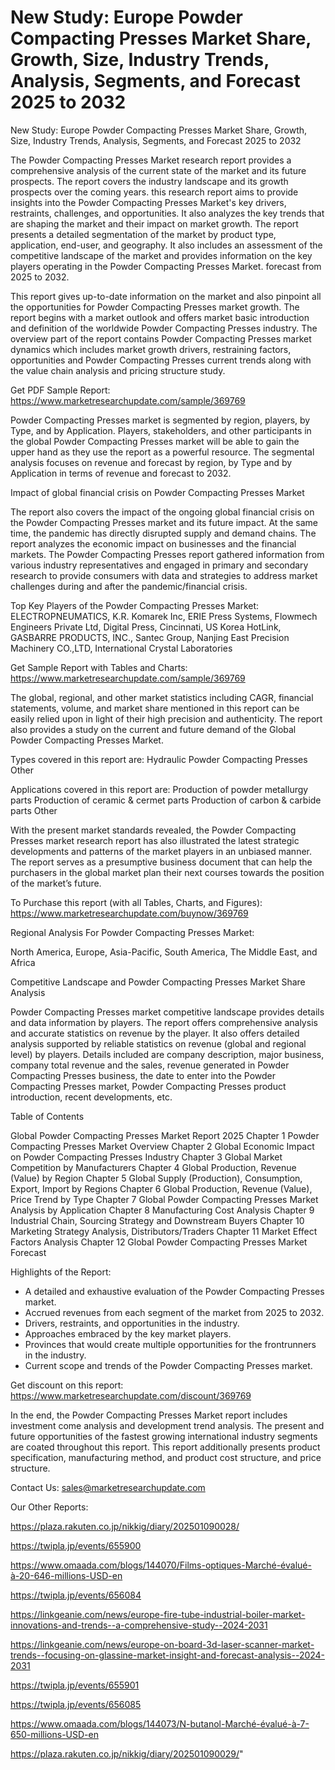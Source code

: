 # New Study: Europe Powder Compacting Presses Market Share, Growth, Size, Industry Trends, Analysis, Segments, and Forecast 2025 to 2032
New Study: Europe Powder Compacting Presses Market Share, Growth, Size, Industry Trends, Analysis, Segments, and Forecast 2025 to 2032

The Powder Compacting Presses Market research report provides a comprehensive analysis of the current state of the market and its future prospects. The report covers the industry landscape and its growth prospects over the coming years. this research report aims to provide insights into the Powder Compacting Presses Market's key drivers, restraints, challenges, and opportunities. It also analyzes the key trends that are shaping the market and their impact on market growth. The report presents a detailed segmentation of the market by product type, application, end-user, and geography. It also includes an assessment of the competitive landscape of the market and provides information on the key players operating in the Powder Compacting Presses Market. forecast from 2025 to 2032.

This report gives up-to-date information on the market and also pinpoint all the opportunities for Powder Compacting Presses market growth. The report begins with a market outlook and offers market basic introduction and definition of the worldwide Powder Compacting Presses industry. The overview part of the report contains Powder Compacting Presses market dynamics which includes market growth drivers, restraining factors, opportunities and Powder Compacting Presses current trends along with the value chain analysis and pricing structure study.

Get PDF Sample Report: https://www.marketresearchupdate.com/sample/369769

Powder Compacting Presses market is segmented by region, players, by Type, and by Application. Players, stakeholders, and other participants in the global Powder Compacting Presses market will be able to gain the upper hand as they use the report as a powerful resource. The segmental analysis focuses on revenue and forecast by region, by Type and by Application in terms of revenue and forecast to 2032.

Impact of global financial crisis on Powder Compacting Presses Market

The report also covers the impact of the ongoing global financial crisis on the Powder Compacting Presses market and its future impact. At the same time, the pandemic has directly disrupted supply and demand chains. The report analyzes the economic impact on businesses and the financial markets. The Powder Compacting Presses report gathered information from various industry representatives and engaged in primary and secondary research to provide consumers with data and strategies to address market challenges during and after the pandemic/financial crisis.

Top Key Players of the Powder Compacting Presses Market:
ELECTROPNEUMATICS, K.R. Komarek Inc, ERIE Press Systems, Flowmech Engineers Private Ltd, Digital Press, Cincinnati, US Korea HotLink, GASBARRE PRODUCTS, INC., Santec Group, Nanjing East Precision Machinery CO.,LTD, International Crystal Laboratories


Get Sample Report with Tables and Charts: https://www.marketresearchupdate.com/sample/369769

The global, regional, and other market statistics including CAGR, financial statements, volume, and market share mentioned in this report can be easily relied upon in light of their high precision and authenticity. The report also provides a study on the current and future demand of the Global Powder Compacting Presses Market.

Types covered in this report are:
Hydraulic Powder Compacting Presses
Other


Applications covered in this report are:
Production of powder metallurgy parts
Production of ceramic & cermet parts
Production of carbon & carbide parts
Other


With the present market standards revealed, the Powder Compacting Presses market research report has also illustrated the latest strategic developments and patterns of the market players in an unbiased manner. The report serves as a presumptive business document that can help the purchasers in the global market plan their next courses towards the position of the market’s future.

To Purchase this report (with all Tables, Charts, and Figures): https://www.marketresearchupdate.com/buynow/369769

Regional Analysis For Powder Compacting Presses Market:

North America, Europe, Asia-Pacific, South America, The Middle East, and Africa

Competitive Landscape and Powder Compacting Presses Market Share Analysis

Powder Compacting Presses market competitive landscape provides details and data information by players. The report offers comprehensive analysis and accurate statistics on revenue by the player. It also offers detailed analysis supported by reliable statistics on revenue (global and regional level) by players. Details included are company description, major business, company total revenue and the sales, revenue generated in Powder Compacting Presses business, the date to enter into the Powder Compacting Presses market, Powder Compacting Presses product introduction, recent developments, etc.

Table of Contents

Global Powder Compacting Presses Market Report 2025
Chapter 1 Powder Compacting Presses Market Overview
Chapter 2 Global Economic Impact on Powder Compacting Presses Industry
Chapter 3 Global Market Competition by Manufacturers
Chapter 4 Global Production, Revenue (Value) by Region
Chapter 5 Global Supply (Production), Consumption, Export, Import by Regions
Chapter 6 Global Production, Revenue (Value), Price Trend by Type
Chapter 7 Global Powder Compacting Presses Market Analysis by Application
Chapter 8 Manufacturing Cost Analysis
Chapter 9 Industrial Chain, Sourcing Strategy and Downstream Buyers
Chapter 10 Marketing Strategy Analysis, Distributors/Traders
Chapter 11 Market Effect Factors Analysis
Chapter 12 Global Powder Compacting Presses Market Forecast

Highlights of the Report:

- A detailed and exhaustive evaluation of the Powder Compacting Presses market.
- Accrued revenues from each segment of the market from 2025 to 2032.
- Drivers, restraints, and opportunities in the industry.
- Approaches embraced by the key market players.
- Provinces that would create multiple opportunities for the frontrunners in the industry.
- Current scope and trends of the Powder Compacting Presses market.

Get discount on this report: https://www.marketresearchupdate.com/discount/369769

In the end, the Powder Compacting Presses Market report includes investment come analysis and development trend analysis. The present and future opportunities of the fastest growing international industry segments are coated throughout this report. This report additionally presents product specification, manufacturing method, and product cost structure, and price structure.

Contact Us:
sales@marketresearchupdate.com

Our Other Reports:

https://plaza.rakuten.co.jp/nikkig/diary/202501090028/

https://twipla.jp/events/655900

https://www.omaada.com/blogs/144070/Films-optiques-Marché-évalué-à-20-646-millions-USD-en

https://twipla.jp/events/656084

https://linkgeanie.com/news/europe-fire-tube-industrial-boiler-market-innovations-and-trends--a-comprehensive-study--2024-2031

https://linkgeanie.com/news/europe-on-board-3d-laser-scanner-market-trends--focusing-on-glassine-market-insight-and-forecast-analysis--2024-2031

https://twipla.jp/events/655901

https://twipla.jp/events/656085

https://www.omaada.com/blogs/144073/N-butanol-Marché-évalué-à-7-650-millions-USD-en

https://plaza.rakuten.co.jp/nikkig/diary/202501090029/"
